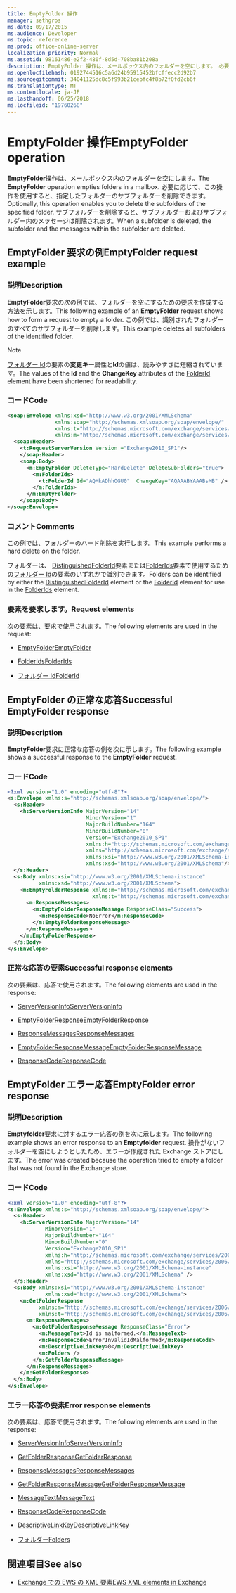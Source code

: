 ```yaml
---
title: EmptyFolder 操作
manager: sethgros
ms.date: 09/17/2015
ms.audience: Developer
ms.topic: reference
ms.prod: office-online-server
localization_priority: Normal
ms.assetid: 98161486-e2f2-480f-8d5d-708ba81b208a
description: EmptyFolder 操作は、メールボックス内のフォルダーを空にします。 必要に応じて、この操作を使用すると、指定したフォルダーのサブフォルダーを削除できます。 サブフォルダーを削除すると、サブフォルダーおよびサブフォルダー内のメッセージは削除されます。
ms.openlocfilehash: 0192744516c5a6d24b95915452bfcffecc2d92b7
ms.sourcegitcommit: 34041125dc8c5f993b21cebfc4f8b72f0fd2cb6f
ms.translationtype: MT
ms.contentlocale: ja-JP
ms.lasthandoff: 06/25/2018
ms.locfileid: "19760268"
---
```

# <a name="emptyfolder-operation"></a><span data-ttu-id="ab0b3-105">EmptyFolder 操作</span><span class="sxs-lookup"><span data-stu-id="ab0b3-105">EmptyFolder operation</span></span>

<span data-ttu-id="ab0b3-106">**EmptyFolder**操作は、メールボックス内のフォルダーを空にします。</span><span class="sxs-lookup"><span data-stu-id="ab0b3-106">The **EmptyFolder** operation empties folders in a mailbox.</span></span> <span data-ttu-id="ab0b3-107">必要に応じて、この操作を使用すると、指定したフォルダーのサブフォルダーを削除できます。</span><span class="sxs-lookup"><span data-stu-id="ab0b3-107">Optionally, this operation enables you to delete the subfolders of the specified folder.</span></span> <span data-ttu-id="ab0b3-108">サブフォルダーを削除すると、サブフォルダーおよびサブフォルダー内のメッセージは削除されます。</span><span class="sxs-lookup"><span data-stu-id="ab0b3-108">When a subfolder is deleted, the subfolder and the messages within the subfolder are deleted.</span></span> 
  
## <a name="emptyfolder-request-example"></a><span data-ttu-id="ab0b3-109">EmptyFolder 要求の例</span><span class="sxs-lookup"><span data-stu-id="ab0b3-109">EmptyFolder request example</span></span>

### <a name="description"></a><span data-ttu-id="ab0b3-110">説明</span><span class="sxs-lookup"><span data-stu-id="ab0b3-110">Description</span></span>

<span data-ttu-id="ab0b3-111">**EmptyFolder**要求の次の例では、フォルダーを空にするための要求を作成する方法を示します。</span><span class="sxs-lookup"><span data-stu-id="ab0b3-111">This following example of an **EmptyFolder** request shows how to form a request to empty a folder.</span></span> <span data-ttu-id="ab0b3-112">この例では、識別されたフォルダーのすべてのサブフォルダーを削除します。</span><span class="sxs-lookup"><span data-stu-id="ab0b3-112">This example deletes all subfolders of the identified folder.</span></span> 
  
> [!NOTE]
> <span data-ttu-id="ab0b3-113">[フォルダー Id](folderid.md)の要素の**変更キー**属性と**Id**の値は、読みやすさに短縮されています。</span><span class="sxs-lookup"><span data-stu-id="ab0b3-113">The values of the **Id** and the **ChangeKey** attributes of the [FolderId](folderid.md) element have been shortened for readability.</span></span> 
  
### <a name="code"></a><span data-ttu-id="ab0b3-114">コード</span><span class="sxs-lookup"><span data-stu-id="ab0b3-114">Code</span></span>

```XML
<soap:Envelope xmlns:xsd="http://www.w3.org/2001/XMLSchema"
               xmlns:soap="http://schemas.xmlsoap.org/soap/envelope/"
               xmlns:t="http://schemas.microsoft.com/exchange/services/2006/types"
               xmlns:m="http://schemas.microsoft.com/exchange/services/2006/messages">
  <soap:Header>
    <t:RequestServerVersion Version ="Exchange2010_SP1"/>
    </soap:Header>
    <soap:Body>
      <m:EmptyFolder DeleteType="HardDelete" DeleteSubFolders="true">
        <m:FolderIds>
          <t:FolderId Id="AQMkADhhOGU0"  ChangeKey="AQAAABYAAABsMB" />
        </m:FolderIds>
      </m:EmptyFolder>
    </soap:Body>
</soap:Envelope>

```

### <a name="comments"></a><span data-ttu-id="ab0b3-115">コメント</span><span class="sxs-lookup"><span data-stu-id="ab0b3-115">Comments</span></span>

<span data-ttu-id="ab0b3-116">この例では、フォルダーのハード削除を実行します。</span><span class="sxs-lookup"><span data-stu-id="ab0b3-116">This example performs a hard delete on the folder.</span></span>
  
<span data-ttu-id="ab0b3-117">フォルダーは、 [DistinguishedFolderId](distinguishedfolderid.md)要素または[FolderIds](folderids.md)要素で使用するための[フォルダー Id](folderid.md)の要素のいずれかで識別できます。</span><span class="sxs-lookup"><span data-stu-id="ab0b3-117">Folders can be identified by either the [DistinguishedFolderId](distinguishedfolderid.md) element or the [FolderId](folderid.md) element for use in the [FolderIds](folderids.md) element.</span></span> 
  
### <a name="request-elements"></a><span data-ttu-id="ab0b3-118">要素を要求します。</span><span class="sxs-lookup"><span data-stu-id="ab0b3-118">Request elements</span></span>

<span data-ttu-id="ab0b3-119">次の要素は、要求で使用されます。</span><span class="sxs-lookup"><span data-stu-id="ab0b3-119">The following elements are used in the request:</span></span>
  
- [<span data-ttu-id="ab0b3-120">EmptyFolder</span><span class="sxs-lookup"><span data-stu-id="ab0b3-120">EmptyFolder</span></span>](emptyfolder.md)
    
- [<span data-ttu-id="ab0b3-121">FolderIds</span><span class="sxs-lookup"><span data-stu-id="ab0b3-121">FolderIds</span></span>](folderids.md)
    
- [<span data-ttu-id="ab0b3-122">フォルダー Id</span><span class="sxs-lookup"><span data-stu-id="ab0b3-122">FolderId</span></span>](folderid.md)
    
## <a name="successful-emptyfolder-response"></a><span data-ttu-id="ab0b3-123">EmptyFolder の正常な応答</span><span class="sxs-lookup"><span data-stu-id="ab0b3-123">Successful EmptyFolder response</span></span>

### <a name="description"></a><span data-ttu-id="ab0b3-124">説明</span><span class="sxs-lookup"><span data-stu-id="ab0b3-124">Description</span></span>

<span data-ttu-id="ab0b3-125">**EmptyFolder**要求に正常な応答の例を次に示します。</span><span class="sxs-lookup"><span data-stu-id="ab0b3-125">The following example shows a successful response to the **EmptyFolder** request.</span></span> 
  
### <a name="code"></a><span data-ttu-id="ab0b3-126">コード</span><span class="sxs-lookup"><span data-stu-id="ab0b3-126">Code</span></span>

```XML
<?xml version="1.0" encoding="utf-8"?>
<s:Envelope xmlns:s="http://schemas.xmlsoap.org/soap/envelope/">
  <s:Header>
    <h:ServerVersionInfo MajorVersion="14" 
                         MinorVersion="1" 
                         MajorBuildNumber="164" 
                         MinorBuildNumber="0" 
                         Version="Exchange2010_SP1"
                         xmlns:h="http://schemas.microsoft.com/exchange/services/2006/types"
                         xmlns="http://schemas.microsoft.com/exchange/services/2006/types"
                         xmlns:xsi="http://www.w3.org/2001/XMLSchema-instance"
                         xmlns:xsd="http://www.w3.org/2001/XMLSchema"/>
  </s:Header>
  <s:Body xmlns:xsi="http://www.w3.org/2001/XMLSchema-instance"
          xmlns:xsd="http://www.w3.org/2001/XMLSchema">
    <m:EmptyFolderResponse xmlns:m="http://schemas.microsoft.com/exchange/services/2006/messages"
                           xmlns:t="http://schemas.microsoft.com/exchange/services/2006/types">
      <m:ResponseMessages>
        <m:EmptyFolderResponseMessage ResponseClass="Success">
          <m:ResponseCode>NoError</m:ResponseCode>
        </m:EmptyFolderResponseMessage>
      </m:ResponseMessages>
    </m:EmptyFolderResponse>
  </s:Body>
</s:Envelope>

```

### <a name="successful-response-elements"></a><span data-ttu-id="ab0b3-127">正常な応答の要素</span><span class="sxs-lookup"><span data-stu-id="ab0b3-127">Successful response elements</span></span>

<span data-ttu-id="ab0b3-128">次の要素は、応答で使用されます。</span><span class="sxs-lookup"><span data-stu-id="ab0b3-128">The following elements are used in the response:</span></span>
  
- [<span data-ttu-id="ab0b3-129">ServerVersionInfo</span><span class="sxs-lookup"><span data-stu-id="ab0b3-129">ServerVersionInfo</span></span>](serverversioninfo.md)
    
- [<span data-ttu-id="ab0b3-130">EmptyFolderResponse</span><span class="sxs-lookup"><span data-stu-id="ab0b3-130">EmptyFolderResponse</span></span>](emptyfolderresponse.md)
    
- [<span data-ttu-id="ab0b3-131">ResponseMessages</span><span class="sxs-lookup"><span data-stu-id="ab0b3-131">ResponseMessages</span></span>](responsemessages.md)
    
- [<span data-ttu-id="ab0b3-132">EmptyFolderResponseMessage</span><span class="sxs-lookup"><span data-stu-id="ab0b3-132">EmptyFolderResponseMessage</span></span>](emptyfolderresponsemessage.md)
    
- [<span data-ttu-id="ab0b3-133">ResponseCode</span><span class="sxs-lookup"><span data-stu-id="ab0b3-133">ResponseCode</span></span>](responsecode.md)
    
## <a name="emptyfolder-error-response"></a><span data-ttu-id="ab0b3-134">EmptyFolder エラー応答</span><span class="sxs-lookup"><span data-stu-id="ab0b3-134">EmptyFolder error response</span></span>

### <a name="description"></a><span data-ttu-id="ab0b3-135">説明</span><span class="sxs-lookup"><span data-stu-id="ab0b3-135">Description</span></span>

<span data-ttu-id="ab0b3-136">**Emptyfolder**要求に対するエラー応答の例を次に示します。</span><span class="sxs-lookup"><span data-stu-id="ab0b3-136">The following example shows an error response to an **Emptyfolder** request.</span></span> <span data-ttu-id="ab0b3-137">操作がないフォルダーを空にしようとしたため、エラーが作成された Exchange ストアにします。</span><span class="sxs-lookup"><span data-stu-id="ab0b3-137">The error was created because the operation tried to empty a folder that was not found in the Exchange store.</span></span> 
  
### <a name="code"></a><span data-ttu-id="ab0b3-138">コード</span><span class="sxs-lookup"><span data-stu-id="ab0b3-138">Code</span></span>

```XML
<?xml version="1.0" encoding="utf-8"?>
<s:Envelope xmlns:s="http://schemas.xmlsoap.org/soap/envelope/">
  <s:Header>
    <h:ServerVersionInfo MajorVersion="14" 
            MinorVersion="1" 
            MajorBuildNumber="164" 
            MinorBuildNumber="0" 
            Version="Exchange2010_SP1" 
            xmlns:h="http://schemas.microsoft.com/exchange/services/2006/types" 
            xmlns="http://schemas.microsoft.com/exchange/services/2006/types" 
            xmlns:xsi="http://www.w3.org/2001/XMLSchema-instance" 
            xmlns:xsd="http://www.w3.org/2001/XMLSchema" />
  </s:Header>
  <s:Body xmlns:xsi="http://www.w3.org/2001/XMLSchema-instance" 
            xmlns:xsd="http://www.w3.org/2001/XMLSchema">
    <m:GetFolderResponse 
          xmlns:m="http://schemas.microsoft.com/exchange/services/2006/messages" 
          xmlns:t="http://schemas.microsoft.com/exchange/services/2006/types">
      <m:ResponseMessages>
        <m:GetFolderResponseMessage ResponseClass="Error">
          <m:MessageText>Id is malformed.</m:MessageText>
          <m:ResponseCode>ErrorInvalidIdMalformed</m:ResponseCode>
          <m:DescriptiveLinkKey>0</m:DescriptiveLinkKey>
          <m:Folders />
        </m:GetFolderResponseMessage>
      </m:ResponseMessages>
    </m:GetFolderResponse>
  </s:Body>
</s:Envelope>
```

### <a name="error-response-elements"></a><span data-ttu-id="ab0b3-139">エラー応答の要素</span><span class="sxs-lookup"><span data-stu-id="ab0b3-139">Error response elements</span></span>

<span data-ttu-id="ab0b3-140">次の要素は、応答で使用されます。</span><span class="sxs-lookup"><span data-stu-id="ab0b3-140">The following elements are used in the response:</span></span>
  
- [<span data-ttu-id="ab0b3-141">ServerVersionInfo</span><span class="sxs-lookup"><span data-stu-id="ab0b3-141">ServerVersionInfo</span></span>](serverversioninfo.md)
    
- [<span data-ttu-id="ab0b3-142">GetFolderResponse</span><span class="sxs-lookup"><span data-stu-id="ab0b3-142">GetFolderResponse</span></span>](getfolderresponse.md)
    
- [<span data-ttu-id="ab0b3-143">ResponseMessages</span><span class="sxs-lookup"><span data-stu-id="ab0b3-143">ResponseMessages</span></span>](responsemessages.md)
    
- [<span data-ttu-id="ab0b3-144">GetFolderResponseMessage</span><span class="sxs-lookup"><span data-stu-id="ab0b3-144">GetFolderResponseMessage</span></span>](getfolderresponsemessage.md)
    
- [<span data-ttu-id="ab0b3-145">MessageText</span><span class="sxs-lookup"><span data-stu-id="ab0b3-145">MessageText</span></span>](messagetext.md)
    
- [<span data-ttu-id="ab0b3-146">ResponseCode</span><span class="sxs-lookup"><span data-stu-id="ab0b3-146">ResponseCode</span></span>](responsecode.md)
    
- [<span data-ttu-id="ab0b3-147">DescriptiveLinkKey</span><span class="sxs-lookup"><span data-stu-id="ab0b3-147">DescriptiveLinkKey</span></span>](descriptivelinkkey.md)
    
- [<span data-ttu-id="ab0b3-148">フォルダー</span><span class="sxs-lookup"><span data-stu-id="ab0b3-148">Folders</span></span>](folders-ex15websvcsotherref.md)
    
## <a name="see-also"></a><span data-ttu-id="ab0b3-149">関連項目</span><span class="sxs-lookup"><span data-stu-id="ab0b3-149">See also</span></span>

- [<span data-ttu-id="ab0b3-150">Exchange での EWS の XML 要素</span><span class="sxs-lookup"><span data-stu-id="ab0b3-150">EWS XML elements in Exchange</span></span>](ews-xml-elements-in-exchange.md)

